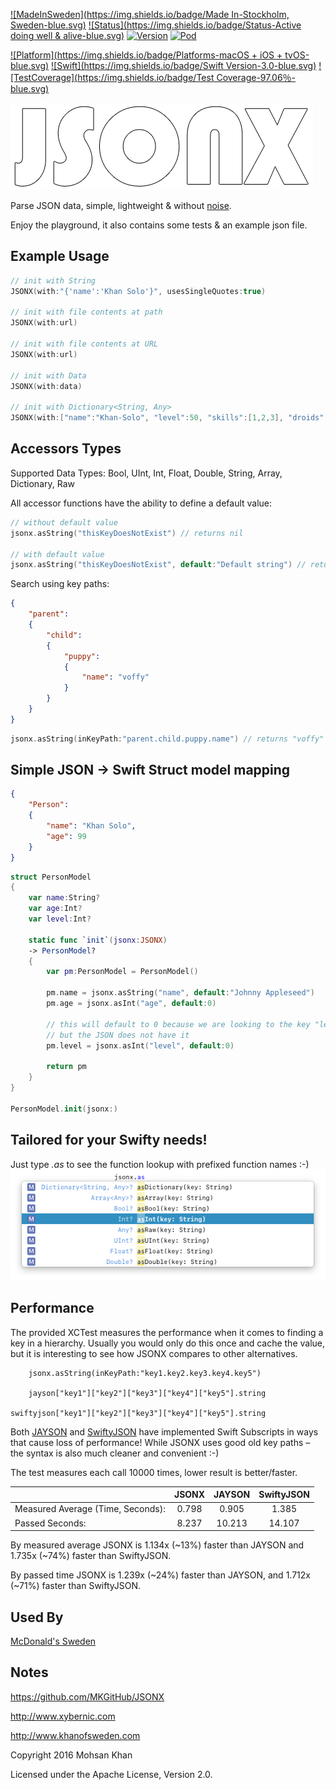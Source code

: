 [![MadeInSweden](https://img.shields.io/badge/Made In-Stockholm, Sweden-blue.svg)](https://en.wikipedia.org/wiki/Stockholm)
[![Status](https://img.shields.io/badge/Status-Active doing well & alive-blue.svg)](https://github.com/MKGitHub/JSONX)
[![Version](https://img.shields.io/badge/Version-1.0.0-blue.svg)](https://github.com/MKGitHub/JSONX)
[![Pod](https://img.shields.io/badge/pod-1.0.0-blue.svg)](https://github.com/MKGitHub/JSONX)

[![Platform](https://img.shields.io/badge/Platforms-macOS + iOS + tvOS-blue.svg)](https://github.com/MKGitHub/JSONX)
[![Swift](https://img.shields.io/badge/Swift Version-3.0-blue.svg)](https://github.com/MKGitHub/JSONX)
[![TestCoverage](https://img.shields.io/badge/Test Coverage-97.06％-blue.svg)](https://github.com/MKGitHub/JSONX)


![JSONX Logo](https://raw.githubusercontent.com/MKGitHub/JSONX/master/Banner.png)

Parse JSON data, simple, lightweight & without [noise](https://github.com/SwiftyJSON/SwiftyJSON/issues).

Enjoy the playground, it also contains some tests & an example json file.


Example Usage
------
```swift
// init with String
JSONX(with:"{'name':'Khan Solo'}", usesSingleQuotes:true)

// init with file contents at path
JSONX(with:url)

// init with file contents at URL
JSONX(with:url)

// init with Data
JSONX(with:data)

// init with Dictionary<String, Any>
JSONX(with:["name":"Khan-Solo", "level":50, "skills":[1,2,3], "droids":["shiny":9]])
```


Accessors Types
------
Supported Data Types: Bool, UInt, Int, Float, Double, String, Array, Dictionary, Raw

All accessor functions have the ability to define a default value:
```swift
// without default value
jsonx.asString("thisKeyDoesNotExist") // returns nil

// with default value
jsonx.asString("thisKeyDoesNotExist", default:"Default string") // returns "Default string"
```

Search using key paths:
```json
{
    "parent":
    {
        "child":
        {
            "puppy":
            {
                "name": "voffy"
            }
        }
    }
}
```
```swift
jsonx.asString(inKeyPath:"parent.child.puppy.name") // returns "voffy"
```

Simple JSON -> Swift Struct model mapping
------
```json
{
    "Person":
    {
        "name": "Khan Solo",
        "age": 99
    }
}
```
```swift
struct PersonModel
{
    var name:String?
    var age:Int?
    var level:Int?

    static func `init`(jsonx:JSONX)
    -> PersonModel?
    {
        var pm:PersonModel = PersonModel()

        pm.name = jsonx.asString("name", default:"Johnny Appleseed")
        pm.age = jsonx.asInt("age", default:0)

        // this will default to 0 because we are looking to the key "level"
        // but the JSON does not have it
        pm.level = jsonx.asInt("level", default:0)

        return pm
    }
}

PersonModel.init(jsonx:)
```

Tailored for your Swifty needs!
------
Just type *.as* to see the function lookup with prefixed function names :-)
![asLookup](https://raw.githubusercontent.com/MKGitHub/JSONX/master/asLookup.png)


Performance
------
The provided XCTest measures the performance when it comes to finding a key in a hierarchy. Usually you would only do this once and cache the value, but it is interesting to see how JSONX compares to other alternatives.

```text
    jsonx.asString(inKeyPath:"key1.key2.key3.key4.key5")

    jayson["key1"]["key2"]["key3"]["key4"]["key5"].string

swiftyjson["key1"]["key2"]["key3"]["key4"]["key5"].string
```

Both [JAYSON](https://github.com/muukii/JAYSON) and [SwiftyJSON](https://github.com/SwiftyJSON/SwiftyJSON) have implemented Swift Subscripts in ways that cause loss of performance! While JSONX uses good old key paths – the syntax is also much cleaner and convenient :-)

The test measures each call 10000 times, lower result is better/faster.

|                                   | JSONX | JAYSON | SwiftyJSON |
|-----------------------------------|:-----:|:------:|:----------:|
| Measured Average (Time, Seconds): | 0.798 | 0.905  | 1.385      |
|                   Passed Seconds: | 8.237 | 10.213 | 14.107     |

By measured average JSONX is 1.134x (~13%) faster than JAYSON and 1.735x (~74%) faster than SwiftyJSON.

By passed time JSONX is 1.239x (~24%) faster than JAYSON, and 1.712x (~71%) faster than SwiftyJSON.


Used By
------
[McDonald's Sweden](https://itunes.apple.com/se/app/mcdonalds-sverige/id322810359?mt=8)


Notes
------
   https://github.com/MKGitHub/JSONX

   http://www.xybernic.com

   http://www.khanofsweden.com

   Copyright 2016 Mohsan Khan

   Licensed under the Apache License, Version 2.0.

